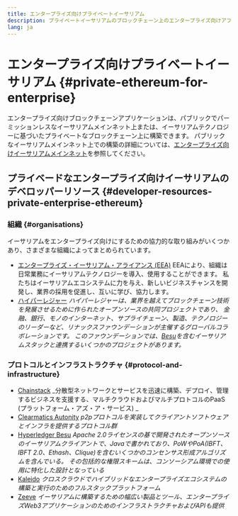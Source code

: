 ```yaml
---
title: エンタープライズ向けプライベートイーサリアム
description: プライベートイーサリアムのブロックチェーン上のエンタープライズ向けアプリケーション用リソース
lang: ja
---
```


# エンタープライズ向けプライベートイーサリアム {#private-ethereum-for-enterprise}

エンタープライズ向けブロックチェーンアプリケーションは、パブリックでパーミッションレスなイーサリアムメインネット上または、イーサリアムテクノロジーに基づいたプライベートなブロックチェーン上に構築できます。 パブリックなイーサリアムメインネット上での構築の詳細については、[エンタープライズ向けイーサリアムメインネット](/enterprise/)を参照してください。

## プライベードなエンタープライズ向けイーサリアムのデベロッパーリソース {#developer-resources-private-enterprise-ethereum}

### 組織 {#organisations}

イーサリアムをエンタープライズ向けにするための協力的な取り組みがいくつかあり、さまざまな組織によってまとめられています。

- [エンタープライズ・イーサリアム・アライアンス (EEA)](https://entethalliance.org/) EEAにより、組織は日常業務にイーサリアムテクノロジーを導入、使用することができます。 私たちはイーサリアムエコシステムに力を与え、新しいビジネスチャンスを開発し、業界の採用を促進し、互いに学び、協力します。
- [ハイパーレジャー](https://hyperledger.org) _ハイパーレジャーは、業界を越えてブロックチェーン技術を発展させるために作られたオープンソースの共同プロジェクトであり、 金融、銀行、モノのインターネット、サプライチェーン、製造、テクノロジーのリーダーなど、リナックスファウンデーションが主催するグローバルコラボレーションです。 このファウンデーションでは、[Besu](https://www.hyperledger.org/use/besu)を含むイーサリアムスタックと連携するいくつかのプロジェクトがあります。_

### プロトコルとインフラストラクチャ {#protocol-and-infrastructure}

- [Chainstack](https://chainstack.com/) _分散型ネットワークとサービスを迅速に構築、デプロイ、管理するビジネスを支援する、マルチクラウドおよびマルチプロトコルのPaaS  (プラットフォーム・アズ・ア・サービス) _
- [Clearmatics Autonity](https://www.clearmatics.com/about/) _p2pプロトコルを実装してクライアントソフトウェアとインフラを提供するプロトコル群_
- [Hyperledger Besu](https://www.hyperledger.org/use/besu) _Apache 2.0ライセンスの基で開発されたオープンソースのイーサリアムクライアントで、Javaで書かれており、PoWやPoA(IBFT、IBFT 2.0、Ethash、Clique)を含むいくつかのコンセンサス形成アルゴリズムを含んでいる。 その包括的な権限スキームは、コンソーシアム環境での使用に特化した設計となっている_
- [Kaleido](https://kaleido.io/) _クロスクラウドでハイブリッドなエンタープライズエコシステムの構築と実行のためのフルスタックプラットフォーム_
- [Zeeve](https://www.zeeve.io/) _イーサリアムに構築するための幅広い製品とツール、エンタープライズWeb3アプリケーションのためのインフラストラクチャおよびAPIも提供_
